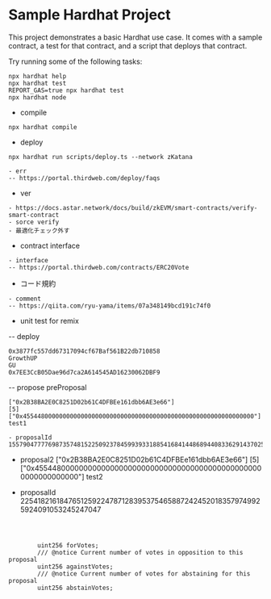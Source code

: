 # Sample Hardhat Project

This project demonstrates a basic Hardhat use case. It comes with a sample contract, a test for that contract, and a script that deploys that contract.

Try running some of the following tasks:

```shell
npx hardhat help
npx hardhat test
REPORT_GAS=true npx hardhat test
npx hardhat node
```

- compile
```shell
npx hardhat compile 
```

- deploy 
```shell
npx hardhat run scripts/deploy.ts --network zKatana

- err 
-- https://portal.thirdweb.com/deploy/faqs
```

- ver
```
- https://docs.astar.network/docs/build/zkEVM/smart-contracts/verify-smart-contract
- sorce verify
- 最適化チェック外す
```

- contract interface
```shell
- interface
-- https://portal.thirdweb.com/contracts/ERC20Vote

``` 
- コード規約
```shell
- comment
-- https://qiita.com/ryu-yama/items/07a348149bcd191c74f0

```

- unit test for remix

-- deploy
```shell
0x3877fc557dd67317094cf67Baf561B22db710858
GrowthUP
GU
0x7EE3CcB05Dae96d7ca2A614545AD16230062DBF9
```

-- propose preProposal
```shell
["0x2B38BA2E0C8251D02b61C4DFBEe161dbb6AE3e66"]
[5]
["0x4554480000000000000000000000000000000000000000000000000000000000"]
test1

- proposalId
15579047777698735748152250923784599393318854168414486894408336291437025742326

```
- proposal2
["0x2B38BA2E0C8251D02b61C4DFBEe161dbb6AE3e66"]
[5]
["0x4554480000000000000000000000000000000000000000000000000000000000"]
test2

- proposalId
22541821618476512592247871283953754658872424520183579749925924091053245247047
```



        uint256 forVotes;
        /// @notice Current number of votes in opposition to this proposal
        uint256 againstVotes;
        /// @notice Current number of votes for abstaining for this proposal
        uint256 abstainVotes;